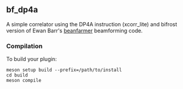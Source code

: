 ## bf_dp4a

A simple correlator using the DP4A instruction (xcorr_lite) and bifrost version of
Ewan Barr's [beanfarmer](https://github.com/ewanbarr/beanfarmer) beamforming code.
### Compilation

To build your plugin:

```
meson setup build --prefix=/path/to/install
cd build
meson compile
```
